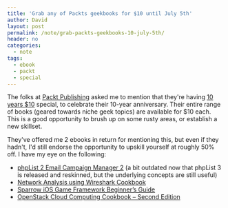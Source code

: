 ```yaml
---
title: 'Grab any of Packts geekbooks for $10 until July 5th'
author: David
layout: post
permalink: /note/grab-packts-geekbooks-10-july-5th/
header: no
categories:
  - note
tags:
  - ebook
  - packt
  - special
---
```

The folks at [Packt Publishing][1] asked me to mention that they're having [10 years $10][1] special, to celebrate their 10-year anniversary. Their entire range of books (geared towards niche geek topics) are available for $10 each. This is a good opportunity to brush up on some rusty areas, or establish a new skillset.

They've offered me 2 ebooks in return for mentioning this, but even if they hadn't, I'd still endorse the opportunity to upskill yourself at roughly 50% off. I have my eye on the following:

  * [phpList 2 Email Campaign Manager 2][2] (a bit outdated now that phpList 3 is released and reskinned, but the underlying concepts are still useful)
  * [Network Analysis using Wireshark Cookbook][3]
  * [Sparrow iOS Game Framework Beginner’s Guide][4]
  * [OpenStack Cloud Computing Cookbook &#8211; Second Edition][5]

 [1]: http://bit.ly/1lCJhdA
 [2]: http://www.packtpub.com/phplist-2-e-mail-campaign-manager/book?utm_source=Packt10&utm_medium=www.funkypenguin.co.nz&utm_campaign=Packt10
 [3]: http://www.packtpub.com/network-analysis-using-wireshark-cookbook/book?utm_source=Packt10&utm_medium=www.funkypenguin.co.nz&utm_campaign=Packt10
 [4]: http://www.packtpub.com/sparrow-ios-game-framework-beginners-guide/book?utm_source=Packt10&utm_medium=www.funkypenguin.co.nz&utm_campaign=Packt10
 [5]: http://www.packtpub.com/openstack-cloud-computing-cookbook-second-edition/book?utm_source=Packt10&utm_medium=www.funkypenguin.co.nz&utm_campaign=Packt10

